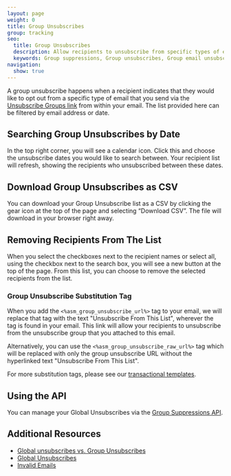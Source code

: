 ```yaml
---
layout: page
weight: 0
title: Group Unsubscribes
group: tracking
seo:
  title: Group Unsubscribes
  description: Allow recipients to unsubscribe from specific types of email you send, rather than everything you send, and stay out of the spam folder.
  keywords: Group suppressions, Group unsubscribes, Group email unsubscribe, Group email suppression
navigation:
  show: true
---
```


A group unsubscribe happens when a recipient indicates that they would like to opt out from a specific type of email that you send via the [Unsubscribe Groups link](#-Group-Unsubscribe-Substitution-Tag) from within your email. The list provided here can be filtered by email address or date.

## 	Searching Group Unsubscribes by Date
 	
In the top right corner, you will see a calendar icon. Click this and choose the unsubscribe dates you would like to search between. Your recipient list will refresh, showing the recipients who unsubscribed between these dates.

## 	Download Group Unsubscribes as CSV
 	
You can download your Group Unsubscribe list as a CSV by clicking the gear icon at the top of the page and selecting “Download CSV”. The file will download in your browser right away.

## 	Removing Recipients From The List
 	
When you select the checkboxes next to the recipient names or select all, using the checkbox next to the search box, you will see a new button at the top of the page. From this list, you can choose to remove the selected recipients from the list.

 ### 	Group Unsubscribe Substitution Tag
 	
When you add the `<%asm_group_unsubscribe_url%>` tag to your email, we will replace that tag with the text "Unsubscribe From This List", wherever the tag is found in your email. This link will allow your recipients to unsubscribe from the unsubscribe group that you attached to this email.

Alternatively, you can use the `<%asm_group_unsubscribe_raw_url%>` tag which will be replaced with only the group unsubscribe URL without the hyperlinked text "Unsubscribe From This List".

For more substitution tags, please see our [transactional templates]({{root_url}}/help-support/sending-email/create-and-edit-transactional-templates/#-Adding-unsubscribe-links-to-a-template).

## 	Using the API
 	
You can manage your Global Unsubscribes via the [Group Suppressions API]({{root_url}}/API_Reference/Web_API_v3/Suppression_Management/groups.html).

## 	Additional Resources
 	
- [Global unsubscribes vs. Group Unsubscribes]({{root_url}}/help-support/sending-email/index-suppressions/#-Suppressions-vs--Unsubscribes)
- [Global Unsubscribes]({{root_url}}/help-support/sending-email/global-unsubscribes/)
- [Invalid Emails]({{root_url}}/help-support/sending-email/invalid-emails/)
